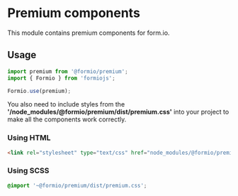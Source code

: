 # Premium components

This module contains premium components for form.io. 

## Usage

```javascript
import premium from '@formio/premium';
import { Formio } from 'formiojs';

Formio.use(premium);
```
You also need to include styles from the **'/node_modules/@formio/premium/dist/premium.css'** into your project to make all the components work correctly.

### Using HTML
```html
<link rel="stylesheet" type="text/css" href="node_modules/@formio/premium/dist/premium.css">
```

### Using SCSS
```scss
@import '~@formio/premium/dist/premium.css';
```
